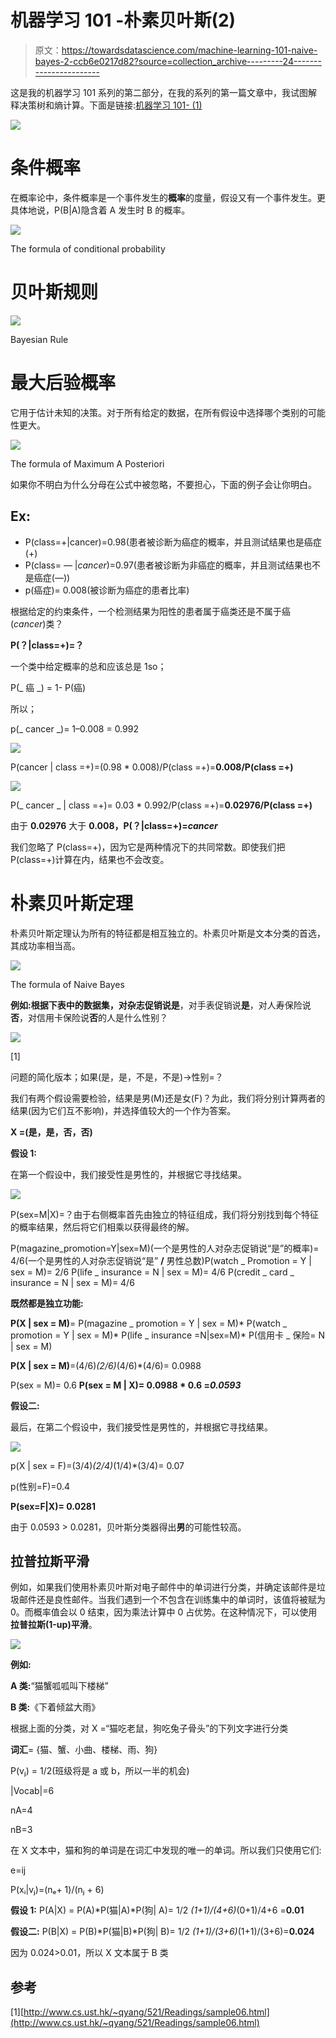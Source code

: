 # 机器学习 101 -朴素贝叶斯(2)

> 原文：<https://towardsdatascience.com/machine-learning-101-naive-bayes-2-ccb6e0217d82?source=collection_archive---------24----------------------->

这是我的机器学习 101 系列的第二部分，在我的系列的第一篇文章中，我试图解释决策树和熵计算。下面是链接:[机器学习 101- (1)](/machine-learning-101-id3-decision-trees-and-entropy-calculation-1-a1d66ee9f728)

![](img/ccdb11867cf08dc5df7fd650e0afed2d.png)

# 条件概率

在概率论中，条件概率是一个事件发生的**概率**的度量，假设又有一个事件发生。更具体地说，P(B|A)隐含着 A 发生时 B 的概率。

![](img/cf530a9f53c2dfac4e3935a1b47d0e93.png)

The formula of conditional probability

# 贝叶斯规则

![](img/f5cc63d89a0ba49f515dc831dd64be40.png)

Bayesian Rule

# 最大后验概率

它用于估计未知的决策。对于所有给定的数据，在所有假设中选择哪个类别的可能性更大。

![](img/3706e34e586c9c227fc638de535ba3ad.png)

The formula of Maximum A Posteriori

如果你不明白为什么分母在公式中被忽略，不要担心，下面的例子会让你明白。

## **Ex:**

*   P(class=+|cancer)=0.98(患者被诊断为癌症的概率，并且测试结果也是癌症(+)
*   P(class= — |_cancer_)=0.97(患者被诊断为非癌症的概率，并且测试结果也不是癌症(—))
*   p(癌症)= 0.008(被诊断为癌症的患者比率)

根据给定的约束条件，一个检测结果为阳性的患者属于癌类还是不属于癌(_cancer_)类？

**P(？|class=+)=？**

一个类中给定概率的总和应该总是 1so；

P(_ 癌 _) = 1- P(癌)

所以；

p(_ cancer _)= 1–0.008 = 0.992

![](img/f8d95ef01c41a29e501b4189a749818d.png)

P(cancer | class =+)=(0.98 * 0.008)/P(class =+)=**0.008/P(class =+)**

![](img/529d491f98d9779ef68a881b23f5a858.png)

P(_ cancer _ | class =+)= 0.03 * 0.992/P(class =+)=**0.02976/P(class =+)**

由于 **0.02976** 大于 **0.008，P(？|class=+)=_cancer_**

我们忽略了 P(class=+)，因为它是两种情况下的共同常数。即使我们把 P(class=+)计算在内，结果也不会改变。

# 朴素贝叶斯定理

朴素贝叶斯定理认为所有的特征都是相互独立的。朴素贝叶斯是文本分类的首选，其成功率相当高。

![](img/6c72b63ad31a4b491e4ab16d151852bf.png)

The formula of Naive Bayes

**例如:**根据下表中的数据集，对杂志促销说**是**，对手表促销说**是**，对人寿保险说**否**，对信用卡保险说**否**的人是什么性别？

![](img/58570f7035ddc72a2c80a78ccc74e876.png)

[1]

问题的简化版本；如果(是，是，不是，不是)->性别=？

我们有两个假设需要检验，结果是男(M)还是女(F)？为此，我们将分别计算两者的结果(因为它们互不影响)，并选择值较大的一个作为答案。

**X =(是，是，否，否)**

**假设 1:**

在第一个假设中，我们接受性是男性的，并根据它寻找结果。

![](img/2d4a714cfe18e3081f4566ae9f5fefdf.png)

P(sex=M|X)=？由于右侧概率首先由独立的特征组成，我们将分别找到每个特征的概率结果，然后将它们相乘以获得最终的解。

P(magazine_promotion=Y|sex=M)(一个是男性的人对杂志促销说“是”的概率)= 4/6(一个是男性的人对杂志促销说“是” **/** 男性总数)P(watch _ Promotion = Y | sex = M)= 2/6
P(life _ insurance = N | sex = M)= 4/6
P(credit _ card _ insurance = N | sex = M)= 4/6

**既然都是独立功能:**

**P(X | sex = M)**= P(magazine _ promotion = Y | sex = M)* P(watch _ promotion = Y | sex = M)* P(life _ insurance =N|sex=M)* P(信用卡 _ 保险= N | sex = M)

**P(X | sex = M)**=(4/6)*(2/6)*(4/6)*(4/6)= 0.0988

P(sex = M)= 0.6
**P(sex = M | X)= 0.0988 * 0.6 =*0.0593***

**假设二:**

最后，在第二个假设中，我们接受性是男性的，并根据它寻找结果。

![](img/2c37b30215160fb9f84804a1ebbfedb4.png)

p(X | sex = F)=(3/4)*(2/4)*(1/4)*(3/4)= 0.07

p(性别=F)=0.4

**P(sex=F|X)= 0.0281**

由于 0.0593 > 0.0281，贝叶斯分类器得出**男**的可能性较高。

## **拉普拉斯平滑**

例如，如果我们使用朴素贝叶斯对电子邮件中的单词进行分类，并确定该邮件是垃圾邮件还是良性邮件。当我们遇到一个不包含在训练集中的单词时，该值将被赋为 0。而概率值会以 0 结束，因为乘法计算中 0 占优势。在这种情况下，可以使用**拉普拉斯(1-up)平滑**。

![](img/dc3ee7316d3c50b0a1708803232151d5.png)

**例如:**

**A 类:**“猫蟹呱呱叫下楼梯”

**B 类:**《下着倾盆大雨》

根据上面的分类，对 X =“猫吃老鼠，狗吃兔子骨头”的下列文字进行分类

**词汇**= {猫、蟹、小曲、楼梯、雨、狗}

P(vⱼ) = 1/2(班级将是 a 或 b，所以一半的机会)

|Vocab|=6

nA=4

nB=3

在 X 文本中，猫和狗的单词是在词汇中发现的唯一的单词。所以我们只使用它们:

e=ij

P(xᵢ|vⱼ)=(nₑ+ 1)/(nⱼ + 6)

**假设 1:** P(A|X) = P(A)*P(猫|A)*P(狗| A)= 1/2 *(1+1)/(4+6)*(0+1)/4+6 =**0.01**

**假设二:** P(B|X) = P(B)*P(猫|B)*P(狗| B)= 1/2 *(1+1)/(3+6)*(1+1)/(3+6)=**0.024**

因为 0.024>0.01，所以 X 文本属于 B 类

## 参考

[1][http://www.cs.ust.hk/~qyang/521/Readings/sample06.html](http://www.cs.ust.hk/~qyang/521/Readings/sample06.html)
